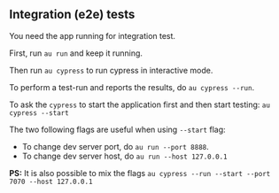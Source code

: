 ## Integration (e2e) tests

You need the app running for integration test.

First, run `au run` and keep it running.

Then run `au cypress` to run cypress in interactive mode.

To perform a test-run and reports the results, do `au cypress --run`.

To ask the `cypress` to start the application first and then start testing: `au cypress --start`

The two following flags are useful when using `--start` flag:
 * To change dev server port, do `au run --port 8888`.
 * To change dev server host, do `au run --host 127.0.0.1`


**PS:** It is also possible to mix the flags `au cypress --run --start --port 7070 --host 127.0.0.1`
